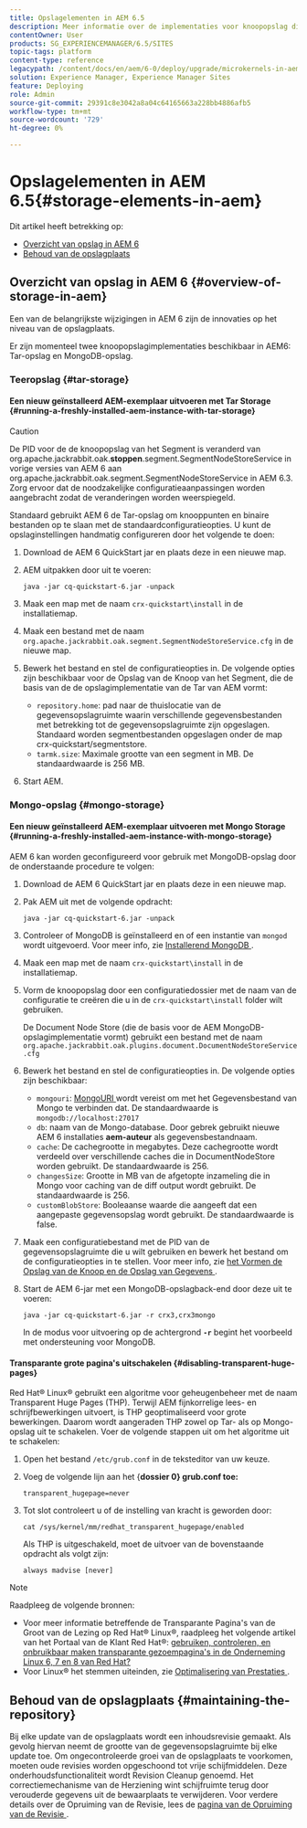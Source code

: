 ```yaml
---
title: Opslagelementen in AEM 6.5
description: Meer informatie over de implementaties voor knoopopslag die beschikbaar zijn in AEM 6.5 en over hoe u de opslagplaats kunt onderhouden.
contentOwner: User
products: SG_EXPERIENCEMANAGER/6.5/SITES
topic-tags: platform
content-type: reference
legacypath: /content/docs/en/aem/6-0/deploy/upgrade/microkernels-in-aem-6-0
solution: Experience Manager, Experience Manager Sites
feature: Deploying
role: Admin
source-git-commit: 29391c8e3042a8a04c64165663a228bb4886afb5
workflow-type: tm+mt
source-wordcount: '729'
ht-degree: 0%

---
```


# Opslagelementen in AEM 6.5{#storage-elements-in-aem}

Dit artikel heeft betrekking op:

* [Overzicht van opslag in AEM 6](/help/sites-deploying/storage-elements-in-aem-6.md#overview-of-storage-in-aem)
* [Behoud van de opslagplaats](/help/sites-deploying/storage-elements-in-aem-6.md#maintaining-the-repository)

## Overzicht van opslag in AEM 6 {#overview-of-storage-in-aem}

Een van de belangrijkste wijzigingen in AEM 6 zijn de innovaties op het niveau van de opslagplaats.

Er zijn momenteel twee knoopopslagimplementaties beschikbaar in AEM6: Tar-opslag en MongoDB-opslag.

### Teeropslag {#tar-storage}

#### Een nieuw geïnstalleerd AEM-exemplaar uitvoeren met Tar Storage {#running-a-freshly-installed-aem-instance-with-tar-storage}

>[!CAUTION]
>
>De PID voor de de knoopopslag van het Segment is veranderd van org.apache.jackrabbit.oak.**stoppen**.segment.SegmentNodeStoreService in vorige versies van AEM 6 aan org.apache.jackrabbit.oak.segment.SegmentNodeStoreService in AEM 6.3. Zorg ervoor dat de noodzakelijke configuratieaanpassingen worden aangebracht zodat de veranderingen worden weerspiegeld.

Standaard gebruikt AEM 6 de Tar-opslag om knooppunten en binaire bestanden op te slaan met de standaardconfiguratieopties. U kunt de opslaginstellingen handmatig configureren door het volgende te doen:

1. Download de AEM 6 QuickStart jar en plaats deze in een nieuwe map.
1. AEM uitpakken door uit te voeren:

   `java -jar cq-quickstart-6.jar -unpack`

1. Maak een map met de naam `crx-quickstart\install` in de installatiemap.

1. Maak een bestand met de naam `org.apache.jackrabbit.oak.segment.SegmentNodeStoreService.cfg` in de nieuwe map.

1. Bewerk het bestand en stel de configuratieopties in. De volgende opties zijn beschikbaar voor de Opslag van de Knoop van het Segment, die de basis van de de opslagimplementatie van de Tar van AEM vormt:

   * `repository.home`: pad naar de thuislocatie van de gegevensopslagruimte waarin verschillende gegevensbestanden met betrekking tot de gegevensopslagruimte zijn opgeslagen. Standaard worden segmentbestanden opgeslagen onder de map crx-quickstart/segmentstore.
   * `tarmk.size`: Maximale grootte van een segment in MB. De standaardwaarde is 256 MB.

1. Start AEM.

### Mongo-opslag {#mongo-storage}

#### Een nieuw geïnstalleerd AEM-exemplaar uitvoeren met Mongo Storage {#running-a-freshly-installed-aem-instance-with-mongo-storage}

AEM 6 kan worden geconfigureerd voor gebruik met MongoDB-opslag door de onderstaande procedure te volgen:

1. Download de AEM 6 QuickStart jar en plaats deze in een nieuwe map.
1. Pak AEM uit met de volgende opdracht:

   `java -jar cq-quickstart-6.jar -unpack`

1. Controleer of MongoDB is geïnstalleerd en of een instantie van `mongod` wordt uitgevoerd. Voor meer info, zie [ Installerend MongoDB ](https://docs.mongodb.org/manual/installation/).
1. Maak een map met de naam `crx-quickstart\install` in de installatiemap.
1. Vorm de knoopopslag door een configuratiedossier met de naam van de configuratie te creëren die u in de `crx-quickstart\install` folder wilt gebruiken.

   De Document Node Store (die de basis voor de AEM MongoDB-opslagimplementatie vormt) gebruikt een bestand met de naam `org.apache.jackrabbit.oak.plugins.document.DocumentNodeStoreService.cfg`

1. Bewerk het bestand en stel de configuratieopties in. De volgende opties zijn beschikbaar:

   * `mongouri`: [ MongoURI ](https://docs.mongodb.org/manual/reference/connection-string/) wordt vereist om met het Gegevensbestand van Mongo te verbinden dat. De standaardwaarde is `mongodb://localhost:27017`
   * `db`: naam van de Mongo-database. Door gebrek gebruikt nieuwe AEM 6 installaties **aem-auteur** als gegevensbestandnaam.
   * `cache`: De cachegrootte in megabytes. Deze cachegrootte wordt verdeeld over verschillende caches die in DocumentNodeStore worden gebruikt. De standaardwaarde is 256.
   * `changesSize`: Grootte in MB van de afgetopte inzameling die in Mongo voor caching van de diff output wordt gebruikt. De standaardwaarde is 256.
   * `customBlobStore`: Booleaanse waarde die aangeeft dat een aangepaste gegevensopslag wordt gebruikt. De standaardwaarde is false.

1. Maak een configuratiebestand met de PID van de gegevensopslagruimte die u wilt gebruiken en bewerk het bestand om de configuratieopties in te stellen. Voor meer info, zie [ het Vormen de Opslag van de Knoop en de Opslag van Gegevens ](/help/sites-deploying/data-store-config.md).

1. Start de AEM 6-jar met een MongoDB-opslagback-end door deze uit te voeren:

   ```shell
   java -jar cq-quickstart-6.jar -r crx3,crx3mongo
   ```

   In de modus voor uitvoering op de achtergrond **`-r`** begint het voorbeeld met ondersteuning voor MongoDB.

#### Transparante grote pagina&#39;s uitschakelen {#disabling-transparent-huge-pages}

Red Hat® Linux® gebruikt een algoritme voor geheugenbeheer met de naam Transparent Huge Pages (THP). Terwijl AEM fijnkorrelige lees- en schrijfbewerkingen uitvoert, is THP geoptimaliseerd voor grote bewerkingen. Daarom wordt aangeraden THP zowel op Tar- als op Mongo-opslag uit te schakelen. Voer de volgende stappen uit om het algoritme uit te schakelen:

1. Open het bestand `/etc/grub.conf` in de teksteditor van uw keuze.
1. Voeg de volgende lijn aan het {**dossier 0} grub.conf toe:**

   ```
   transparent_hugepage=never
   ```

1. Tot slot controleert u of de instelling van kracht is geworden door:

   ```
   cat /sys/kernel/mm/redhat_transparent_hugepage/enabled
   ```

   Als THP is uitgeschakeld, moet de uitvoer van de bovenstaande opdracht als volgt zijn:

   ```
   always madvise [never]
   ```

>[!NOTE]
>
>Raadpleeg de volgende bronnen:
>
>* Voor meer informatie betreffende de Transparante Pagina&#39;s van de Groot van de Lezing op Red Hat® Linux®, raadpleeg het volgende artikel van het Portaal van de Klant Red Hat®: [ gebruiken, controleren, en onbruikbaar maken transparante gezoempagina&#39;s in de Onderneming Linux 6, 7 en 8 van Red Hat?](https://access.redhat.com/solutions/46111)
>* Voor Linux® het stemmen uiteinden, zie [ Optimalisering van Prestaties ](/help/sites-deploying/configuring-performance.md).
>

## Behoud van de opslagplaats {#maintaining-the-repository}

Bij elke update van de opslagplaats wordt een inhoudsrevisie gemaakt. Als gevolg hiervan neemt de grootte van de gegevensopslagruimte bij elke update toe. Om ongecontroleerde groei van de opslagplaats te voorkomen, moeten oude revisies worden opgeschoond tot vrije schijfmiddelen. Deze onderhoudsfunctionaliteit wordt Revision Cleanup genoemd. Het correctiemechanisme van de Herziening wint schijfruimte terug door verouderde gegevens uit de bewaarplaats te verwijderen. Voor verdere details over de Opruiming van de Revisie, lees de [ pagina van de Opruiming van de Revisie ](/help/sites-deploying/revision-cleanup.md).
